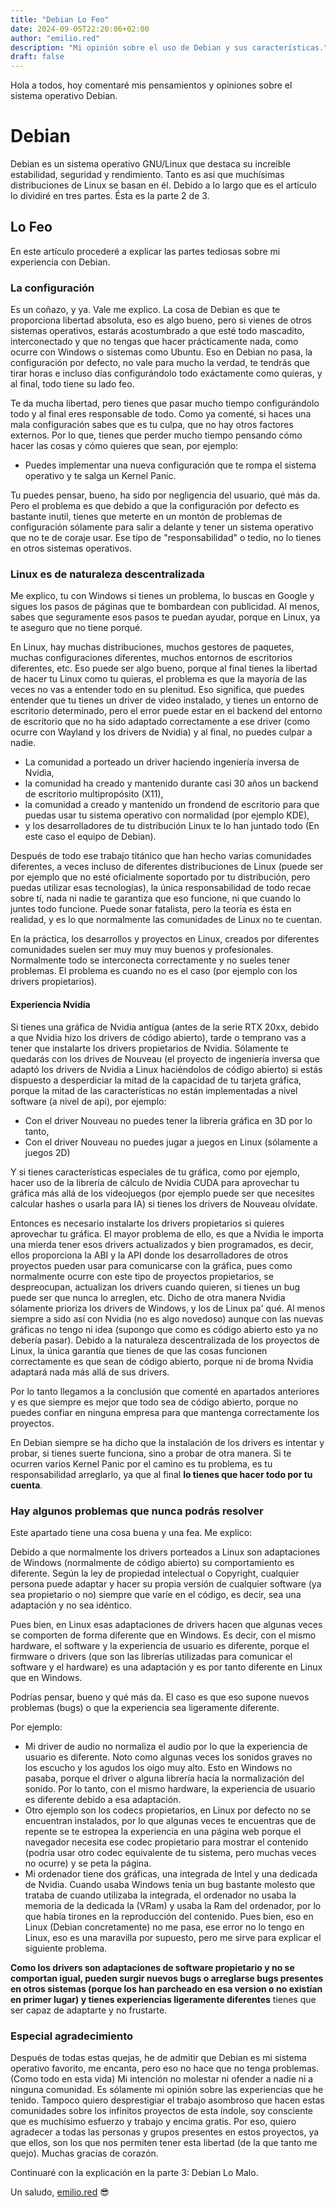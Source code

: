 ```yaml
---
title: "Debian Lo Feo"
date: 2024-09-05T22:20:06+02:00
author: "emilio.red"
description: "Mi opinión sobre el uso de Debian y sus características."
draft: false
---
```


Hola a todos, hoy comentaré mis pensamientos y opiniones sobre el sistema operativo Debian.

# Debian

Debian es un sistema operativo GNU/Linux que destaca su increible estabilidad, seguridad y rendimiento. Tanto es así que muchísimas distribuciones de Linux se basan en él. Debido a lo largo que es el artículo lo dividiré en tres partes. Ésta es la parte 2 de 3.

## Lo Feo

En este artículo procederé a explicar las partes tediosas sobre mi experiencia con Debian.

### La configuración

Es un coñazo, y ya. Vale me explico. La cosa de Debian es que te proporciona libertad absoluta, eso es algo bueno, pero si vienes de otros sistemas operativos, estarás acostumbrado a que esté todo mascadito, interconectado y que no tengas que hacer prácticamente nada, como ocurre con Windows o sistemas como Ubuntu. Eso en Debian no pasa, la configuración por defecto, no vale para mucho la verdad, te tendrás que tirar horas e incluso días configurándolo todo exáctamente como quieras, y al final, todo tiene su lado feo.

Te da mucha libertad, pero tienes que pasar mucho tiempo configurándolo todo y al final eres responsable de todo. Como ya comenté, si haces una mala configuración sabes que es tu culpa, que no hay otros factores externos. Por lo que, tienes que perder mucho tiempo pensando cómo hacer las cosas y cómo quieres que sean, por ejemplo:

- Puedes implementar una nueva configuración que te rompa el sistema operativo y te salga un Kernel Panic.

Tu puedes pensar, bueno, ha sido por negligencia del usuario, qué más da. Pero el problema es que debido a que la configuración por defecto es bastante inutil, tienes que meterte en un montón de problemas de configuración sólamente para salir a delante y tener un sistema operativo que no te de coraje usar. Ese tipo de "responsabilidad" o tedio, no lo tienes en otros sistemas operativos.

### Linux es de naturaleza descentralizada

Me explico, tu con Windows si tienes un problema, lo buscas en Google y sigues los pasos de páginas que te bombardean con publicidad. Al menos, sabes que seguramente esos pasos te puedan ayudar, porque en Linux, ya te aseguro que no tiene porqué.

En Linux, hay muchas distribuciones, muchos gestores de paquetes, muchas configuraciones diferentes, muchos entornos de escritorios diferentes, etc. Eso puede ser algo bueno, porque al final tienes la libertad de hacer tu Linux como tu quieras, el problema es que la mayoría de las veces no vas a entender todo en su plenitud. Eso significa, que puedes entender que tu tienes un driver de video instalado, y tienes un entorno de escritorio determinado, pero el error puede estar en el backend del entorno de escritorio que no ha sido adaptado correctamente a ese driver (como ocurre con Wayland y los drivers de Nvidia) y al final, no puedes culpar a nadie. 
- La comunidad a porteado un driver haciendo ingeniería inversa de Nvidia, 
- la comunidad ha creado y mantenido durante casi 30 años un backend de escritorio multipropósito (X11), 
- la comunidad a creado y mantenido un frondend de escritorio para que puedas usar tu sistema operativo con normalidad (por ejemplo KDE), 
- y los desarrolladores de tu distribución Linux te lo han juntado todo (En este caso el equipo de Debian).

Después de todo ese trabajo titánico que han hecho varias comunidades diferentes, a veces incluso de diferentes distribuciones de Linux (puede ser por ejemplo que no esté oficialmente soportado por tu distribución, pero puedas utilizar esas tecnologías), la única responsabilidad de todo recae sobre tí, nada ni nadie te garantiza que eso funcione, ni que cuando lo juntes todo funcione. Puede sonar fatalista, pero la teoría es ésta en realidad, y es lo que normalmente las comunidades de Linux no te cuentan.

En la práctica, los desarrollos y proyectos en Linux, creados por diferentes comunidades suelen ser muy muy muy buenos y profesionales. Normalmente todo se interconecta correctamente y no sueles tener problemas. El problema es cuando no es el caso (por ejemplo con los drivers propietarios).

#### Experiencia Nvidia

Si tienes una gráfica de Nvidia antígua (antes de la serie RTX 20xx, debido a que Nvidia hizo los drivers de código abierto), tarde o temprano vas a tener que instalarte los drivers propietarios de Nvidia. Sólamente te quedarás con los drives de Nouveau (el proyecto de ingeniería inversa que adaptó los drivers de Nvidia a Linux haciéndolos de código abierto) si estás dispuesto a desperdiciar la mitad de la capacidad de tu tarjeta gráfica, porque la mitad de las características no están implementadas a nivel software (a nivel de api), por ejemplo:
- Con el driver Nouveau no puedes tener la librería gráfica en 3D por lo tanto,
- Con el driver Nouveau no puedes jugar a juegos en Linux (sólamente a juegos 2D)

Y si tienes características especiales de tu gráfica, como por ejemplo, hacer uso de la librería de cálculo de Nvidia CUDA para aprovechar tu gráfica más allá de los videojuegos (por ejemplo puede ser que necesites calcular hashes o usarla para IA) si tienes los drivers de Nouveau olvídate.

Entonces es necesario instalarte los drivers propietarios si quieres aprovechar tu gráfica. El mayor problema de ello, es que a Nvidia le importa una mierda tener esos drivers actualizados y bien programados, es decir, ellos proporciona la ABI y la API donde los desarrolladores de otros proyectos pueden usar para comunicarse con la gráfica, pues como normalmente ocurre con este tipo de proyectos propietarios, se despreocupan, actualizan los drivers cuando quieren, si tienes un bug puede ser que nunca lo arreglen, etc. Dicho de otra manera Nvidia sólamente prioriza los drivers de Windows, y los de Linux pa' qué. Al menos siempre a sido así con Nvidia (no es algo novedoso) aunque con las nuevas gráficas no tengo ni idea (supongo que como es código abierto esto ya no debería pasar). Debido a la naturaleza descentralizada de los proyectos de Linux, la única garantía que tienes de que las cosas funcionen correctamente es que sean de código abierto, porque ni de broma Nvidia adaptará nada más allá de sus drivers.

Por lo tanto llegamos a la conclusión que comenté en apartados anteriores y es que siempre es mejor que todo sea de código abierto, porque no puedes confiar en ninguna empresa para que mantenga correctamente los proyectos.

En Debian siempre se ha dicho que la instalación de los drivers es intentar y probar, si tienes suerte funciona, sino a probar de otra manera. Si te ocurren varios Kernel Panic por el camino es tu problema, es tu responsabilidad arreglarlo, ya que al final **lo tienes que hacer todo por tu cuenta**.

### Hay algunos problemas que nunca podrás resolver

Este apartado tiene una cosa buena y una fea. Me explico:

Debido a que normalmente los drivers porteados a Linux son adaptaciones de Windows (normalmente de código abierto) su comportamiento es diferente. Según la ley de propiedad intelectual o Copyright, cualquier persona puede adaptar y hacer su propia versión de cualquier software (ya sea propietario o no) siempre que varíe en el código, es decir, sea una adaptación y no sea idéntico.

Pues bien, en Linux esas adaptaciones de drivers hacen que algunas veces se comporten de forma diferente que en Windows. Es decir, con el mismo hardware, el software y la experiencia de usuario es diferente, porque el firmware o drivers (que son las librerías utilizadas para comunicar el software y el hardware) es una adaptación y es por tanto diferente en Linux que en Windows.

Podrías pensar, bueno y qué más da. El caso es que eso supone nuevos problemas (bugs) o que la experiencia sea ligeramente diferente.

Por ejemplo:
- Mi driver de audio no normaliza el audio por lo que la experiencia de usuario es diferente. Noto como algunas veces los sonidos graves no los escucho y los agudos los oigo muy alto. Esto en Windows no pasaba, porque el driver o alguna librería hacía la normalización del sonido. Por lo tanto, con el mismo hardware, la experiencia de usuario es diferente debido a esa adaptación.
- Otro ejemplo son los codecs propietarios, en Linux por defecto no se encuentran instalados, por lo que algunas veces te encuentras que de repente se te estropea la experiencia en una página web porque el navegador necesita ese codec propietario para mostrar el contenido (podría usar otro codec equivalente de tu sistema, pero muchas veces no ocurre) y se peta la página.
- Mi ordenador tiene dos gráficas, una integrada de Intel y una dedicada de Nvidia. Cuando usaba Windows tenia un bug bastante molesto que trataba de cuando utilizaba la integrada, el ordenador no usaba la memoria de la dedicada la (VRam) y usaba la Ram del ordenador, por lo que había tirones en la reproducción del contenido. Pues bien, eso en Linux (Debian concretamente) no me pasa, ese error no lo tengo en Linux, eso es una maravilla por supuesto, pero me sirve para explicar el siguiente problema.

**Como los drivers son adaptaciones de software propietario y no se comportan igual, pueden surgir nuevos bugs o arreglarse bugs presentes en otros sistemas (porque los han parcheado en esa version o no existían en primer lugar) y tienes experiencias ligeramente diferentes** tienes que ser capaz de adaptarte y no frustarte.

### Especial agradecimiento

Después de todas estas quejas, he de admitir que Debian es mi sistema operativo favorito, me encanta, pero eso no hace que no tenga problemas. (Como todo en esta vida)
Mi intención no molestar ni ofender a nadie ni a ninguna comunidad. Es sólamente mi opinión sobre las experiencias que he tenido.
Tampoco quiero desprestigiar el trabajo asombroso que hacen estas comunidades sobre los infinitos proyectos de esta índole, soy consciente que es muchísimo esfuerzo y trabajo y encima gratis. Por eso, quiero agradecer a todas las personas y grupos presentes en estos proyectos, ya que ellos, son los que nos permiten tener esta libertad (de la que tanto me quejo). Muchas gracias de corazón.

Continuaré con la explicación en la parte 3: Debian Lo Malo.

Un saludo, [emilio.red](http://emilio.red) 😎